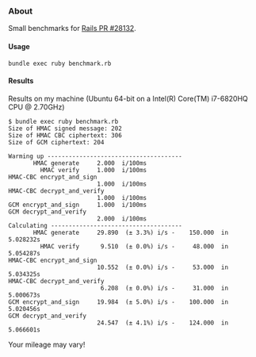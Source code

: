 ### About

Small benchmarks for [Rails PR #28132](https://github.com/rails/rails/pull/28132).

#### Usage

```
bundle exec ruby benchmark.rb
```

#### Results

Results on my machine (Ubuntu 64-bit on a Intel(R) Core(TM) i7-6820HQ
CPU @ 2.70GHz)

```
$ bundle exec ruby benchmark.rb 
Size of HMAC signed message: 202
Size of HMAC CBC ciphertext: 306
Size of GCM ciphertext: 204

Warming up --------------------------------------
       HMAC generate     2.000  i/100ms
         HMAC verify     1.000  i/100ms
HMAC-CBC encrypt_and_sign
                         1.000  i/100ms
HMAC-CBC decrypt_and_verify
                         1.000  i/100ms
GCM encrypt_and_sign     1.000  i/100ms
GCM decrypt_and_verify
                         2.000  i/100ms
Calculating -------------------------------------
       HMAC generate     29.890  (± 3.3%) i/s -    150.000  in 5.028232s
         HMAC verify      9.510  (± 0.0%) i/s -     48.000  in 5.054287s
HMAC-CBC encrypt_and_sign
                         10.552  (± 0.0%) i/s -     53.000  in 5.034325s
HMAC-CBC decrypt_and_verify
                          6.208  (± 0.0%) i/s -     31.000  in 5.000673s
GCM encrypt_and_sign     19.984  (± 5.0%) i/s -    100.000  in 5.020456s
GCM decrypt_and_verify
                         24.547  (± 4.1%) i/s -    124.000  in 5.066601s

```

Your mileage may vary!
